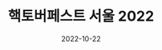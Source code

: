 ---
lang: ko
title: 핵토버페스트 서울 2022
date: 2022-10-22
link: https://event-us.kr/hacktoberfestkorea/event/48142
thumbnail: 2022-10-22-Hacktoberfest.png
description: >-
  GitHub에서 매년 진행하는 Hacktoberfest! 다 함께 모여서 진행해봐요~
---